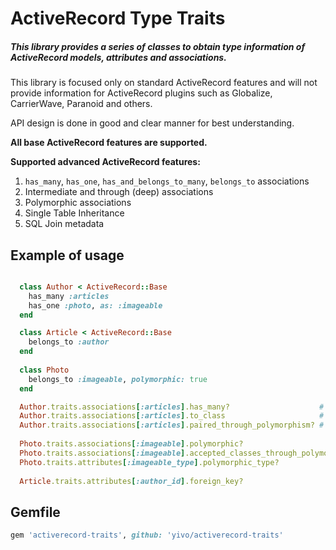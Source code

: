 # ActiveRecord Type Traits

##### This library provides a series of classes to obtain type information of ActiveRecord models, attributes and associations.
This library is focused only on standard ActiveRecord features and will not provide information for ActiveRecord plugins such as Globalize, CarrierWave, Paranoid and others.

API design is done in good and clear manner for best understanding.

**All base ActiveRecord features are supported.**

**Supported advanced ActiveRecord features:**

 1. `has_many`, `has_one`, `has_and_belongs_to_many`, `belongs_to` associations
 2. Intermediate and through (deep) associations
 3. Polymorphic associations
 4. Single Table Inheritance
 5. SQL Join metadata

## Example of usage
```ruby

  class Author < ActiveRecord::Base
    has_many :articles
    has_one :photo, as: :imageable
  end

  class Article < ActiveRecord::Base
    belongs_to :author
  end
  
  class Photo
    belongs_to :imageable, polymorphic: true
  end

  Author.traits.associations[:articles].has_many?                    # => true
  Author.traits.associations[:articles].to_class                     # => Article
  Author.traits.associations[:articles].paired_through_polymorphism? # => true
  
  Photo.traits.associations[:imageable].polymorphic?                          # => true
  Photo.traits.associations[:imageable].accepted_classes_through_polymorphism # => [Author]
  Photo.traits.attributes[:imageable_type].polymorphic_type?                  # => true
  
  Article.traits.attributes[:author_id].foreign_key?                          # => true 
```

## Gemfile
```ruby
gem 'activerecord-traits', github: 'yivo/activerecord-traits'
```
